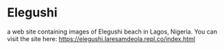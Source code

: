 # Elegushi
a web site containing images of Elegushi beach in Lagos, Nigeria. You can visit the site here: https://elegushi.laresamdeola.repl.co/index.html
